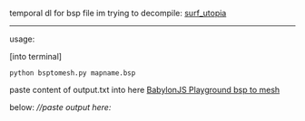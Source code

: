 
temporal dl for bsp file im trying to decompile:
[surf_utopia](https://drive.google.com/file/d/1vSZ1zNV0Gr7xx1JgJTCxFnr-icaHIeSv/view?usp=drive_link)

-----
usage:

[into terminal]


```
python bsptomesh.py mapname.bsp
```

paste content of output.txt into here [BabylonJS Playground bsp to mesh](https://playground.babylonjs.com/#XFYDUY)

below: *//paste output here:*
